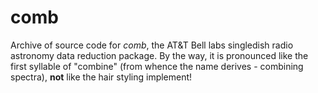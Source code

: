 # comb
Archive of source code for *comb*, the AT&amp;T Bell labs singledish radio astronomy data reduction package. By the way, it is pronounced like the first syllable of "combine" (from whence the name derives - combining spectra), **not** like the hair styling implement!
